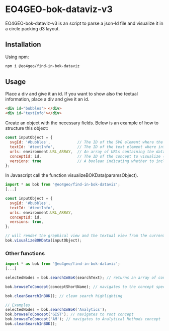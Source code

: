 # EO4GEO-bok-dataviz-v3

EO4GEO-bok-dataviz-v3 is an script to parse a json-ld file and visualize it in a circle packing d3 layout.

## Installation

Using npm: 

```bash
npm i @eo4geo/find-in-bok-dataviz
```

## Usage

Place a div and give it an id.
If you want to show also the textual information, place a div and give it an id.

```html
<div id="bubbles"> </div>
<div id="textInfo"></div>
```

Create an object with the necessary fields. Below is an example of how to structure this object:

```javascript
const inputObject = {
  svgId: '#bubbles',            // The ID of the SVG element where the visualization will be rendered
  textId: '#textInfo',          // The ID of the text element where information will be displayed
  urls: environment.URL_ARRAY,  // An array of URLs containing the data to be visualized
  conceptId: id,                // The ID of the concept to visualize (optional)
  versions: true                // A boolean indicating whether to include versions in the visualization (optional)
};
```

In Javascript call the function visualizeBOKData(paramsObject).


```javascript
import * as bok from '@eo4geo/find-in-bok-dataviz';
[...]

const inputObject = {
  svgId: '#bubbles',
  textId: '#textInfo',
  urls: environment.URL_ARRAY,
  conceptId: id,
  versions: true,
};

// will render the graphical view and the textual view from the current version in database
bok.visualizeBOKData(inputObject);

```

### Other functions

```javascript
import * as bok from '@eo4geo/find-in-bok-dataviz';
[...]

selectedNodes = bok.searchInBoK(searchText); // returns an array of concepts matching the searchText string

bok.browseToConcept(conceptShortName); // navigates to the concept specified

bok.cleanSearchInBOK(); // clean search highlighting

// Examples
selectedNodes = bok.searchInBoK('Analytics');
bok.browseToConcept('GIST'); // navigates to root concept
bok.browseToConcept('AM'); // navigates to Analytical Methods concept
bok.cleanSearchInBOK();

```